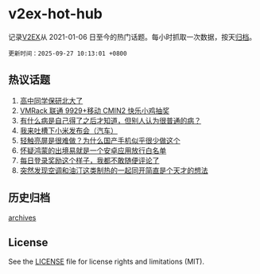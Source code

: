 # v2ex-hot-hub

 记录[V2EX](https://www.v2ex.com/)从 2021-01-06 日至今的热门话题。每小时抓取一次数据，按天[归档](archives)。

`更新时间：2025-09-27 10:13:01 +0800`

## 热议话题

1. [高中同学保研北大了](https://www.v2ex.com/t/1161939)
1. [VMRack 联通 9929+移动 CMIN2 快乐小鸡抽奖](https://www.v2ex.com/t/1161955)
1. [有什么病是自己得了之后才知道，但别人认为很普通的病？](https://www.v2ex.com/t/1161985)
1. [我来吐槽下小米发布会（汽车）](https://www.v2ex.com/t/1161951)
1. [轻触亮屏是很难做？为什么国产手机似乎很少做这个](https://www.v2ex.com/t/1161971)
1. [怀疑鸿蒙的出境易就是一个安卓应用放行白名单](https://www.v2ex.com/t/1162082)
1. [每日登录奖励这个样子，我都不敢随便评论了](https://www.v2ex.com/t/1161989)
1. [突然发现空调和油汀这类制热的一起同开简直是个天才的想法](https://www.v2ex.com/t/1162009)

## 历史归档

[archives](archives)

## License

See the [LICENSE](LICENSE) file for license rights and limitations (MIT).

